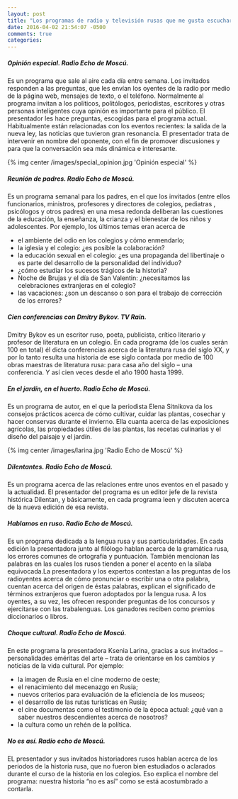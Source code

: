```yaml
---
layout: post
title: "Los programas de radio y televisión rusas que me gusta escuchar"
date: 2016-04-02 21:54:07 -0500
comments: true
categories:
---
```


##### Opinión especial. Radio Echo de Moscú.

Es un programa que sale al aire cada día entre semana.
Los invitados responden a las preguntas, que les envían los oyentes
de la radio por medio de la página web, mensajes de texto, o el teléfono.
Normalmente al programa invitan a los políticos, politólogos,  periodistas,
escritores y otras personas inteligentes cuya opinión es importante para
el público. El presentador les hace preguntas, escogidas para el programa
actual. Habitualmente están relacionadas con los eventos recientes:
la salida de la nueva ley, las noticias que tuvieron gran resonancia.
El presentador trata de intervenir en nombre del oponente, con el fin
de promover discusiones y para que la conversación sea más dinámica e
interesante.

{% img center /images/special_opinion.jpg 'Opinión especial' %}

##### Reunión de padres. Radio Echo de Moscú.

Es un programa semanal para los padres, en el que los invitados
(entre ellos funcionarios, ministros, profesores y directores de colegios,
pediatras , psicólogos y otros padres) en una mesa redonda deliberan las
cuestiones de la educación, la enseñanza, la crianza y el bienestar de los
niños y adolescentes. Por ejemplo, los últimos temas eran acerca de

* el ambiente del odio en los colegios y cómo enmendarlo;
* la iglesia y el colegio: ¿es posible la colaboración?
* la educación sexual en el colegio: ¿es una propaganda del libertinaje o es parte del desarrollo de la personalidad del individuo?
* ¿cómo estudiar los sucesos trágicos de la historia?
* Noche de Brujas y el día de San Valentin: ¿necesitamos las celebraciones extranjeras en el colegio?
* las vacaciones: ¿son un descanso o son para el trabajo de corrección de los errores?

##### Cien conferencias con Dmitry Bykov. TV Rain.

Dmitry Bykov es un escritor ruso, poeta, publicista, crítico literario y
profesor de literatura en un colegio. En cada programa
(de los cuales serán 100 en total) él dicta conferencias acerca de la
literatura rusa del siglo XX, y por lo tanto resulta una historia de ese
siglo contada por medio de 100 obras maestras de literatura rusa:
para casa año del siglo – una conferencia. Y así cien veces desde el año
1900 hasta 1999.

##### En el jardín, en el huerto. Radio Echo de Moscú.

Es un programa de autor, en el que la periodista Elena Sitnikova da los consejos
prácticos acerca de cómo cultivar, cuidar las plantas, cosechar y hacer
conservas durante el invierno. Ella cuanta acerca de las exposiciones agrícolas,
las propiedades útiles de las plantas, las recetas culinarias y el diseño
del paisaje y el jardín.

{% img center /images/larina.jpg 'Radio Echo de Moscú' %}

##### Dilentantes. Radio Echo de Moscú.

Es un programa acerca de las relaciones entre unos eventos en el pasado y
la actualidad. El presentador del programa es un editor jefe de la revista
histórica Dilentan, y básicamente, en cada programa leen y discuten acerca
de la nueva edición de esa revista.

##### Hablamos en ruso. Radio Echo de Moscú.

Es un programa dedicada a la lengua rusa y sus particularidades.
En cada edición la presentadora junto al filólogo hablan acerca de
la gramática rusa, los errores comunes de ortografía y puntuación.
También mencionan las palabras en las cuales los rusos tienden a poner
el acento en la sílaba  equivocada.La presentadora y los expertos contestan
a las preguntas de los radioyentes acerca de cómo pronunciar o escribir
una o otra palabra, cuentan acerca del origen de éstas palabras, explican
el significado de términos extranjeros que fueron adoptados por la lengua rusa.
A los oyentes, a su vez, les ofrecen responder preguntas de los concursos y
ejercitarse con las trabalenguas. Los ganadores reciben como premios
diccionarios o libros.

##### Choque cultural. Radio Echo de Moscú.

En este programa la presentadora Ksenia Larina, gracias a sus invitados –
personalidades eméritas del arte – trata de orientarse en los cambios y
noticias de la vida cultural. Por ejemplo:

* la imagen de Rusia en el cine moderno de oeste;
* el renacimiento del mecenazgo en Rusia;
* nuevos criterios para evaluación de la eficiencia de los museos;
* el desarrollo de las rutas turísticas en Rusia;
* el cine documentas como el testimonio de la época actual: ¿qué van a saber nuestros descendientes acerca de nosotros?
* la cultura como un rehén de la política.

##### No es así. Radio echo de Moscú.

EL presentador y sus invitados historiadores rusos hablan acerca de los periodos
de la historia rusa, que no fueron bien estudiados o aclarados durante el curso
de la historia en los colegios. Eso explica el nombre del programa: nuestra
historia “no es así” como se está acostumbrado a contarla.
